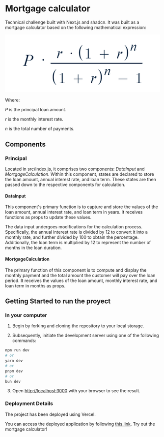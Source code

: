 
# Mortgage calculator

Technical challenge built with Next.js and shadcn. It was built as a mortgage calculator based on the following mathematical expression:

![Mathematical Formula](https://github.com/brenah00/mortgage-calculator/blob/04cef3850b2e56d84c35e4db3e80910832c119ee/src/assets/mortgage.png)

Where: 

$P$ is the principal loan amount. 

$r$ is the monthly interest rate. 

$n$ is the total number of payments.

## Components
### Principal
Located in src/index.js, it comprises two components: $DataInput$ and $MortgageCalculation$.
Within this component, states are declared to store the loan amount, annual interest rate, and loan term. These states are then passed down to the respective components for calculation.

#### DataInput
This component's primary function is to capture and store the values of the loan amount, annual interest rate, and loan term in years. It receives functions as props to update these values.

The data input undergoes modifications for the calculation process. Specifically, the annual interest rate is divided by 12 to convert it into a monthly rate, and further divided by 100 to obtain the percentage. Additionally, the loan term is multiplied by 12 to represent the number of months in the loan duration.

#### MortgageCalculation
The primary function of this component is to compute and display the monthly payment and the total amount the customer will pay over the loan period. It receives the values of the loan amount, monthly interest rate, and loan term in months as props.

## Getting Started to run the proyect

### In your computer 
1. Begin by forking and cloning the repository to your local storage.

2. Subsequently, initiate the development server using one of the following commands:

```bash
npm run dev
# or
yarn dev
# or
pnpm dev
# or
bun dev
```

3. Open [http://localhost:3000](http://localhost:3000) with your browser to see the result.

### Deployment Details

The project has been deployed using Vercel.

You can access the deployed application by following [this link](https://mortgage-calculator-one.vercel.app/). Try out the mortgage calculator!

